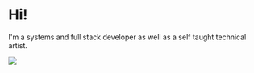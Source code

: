 # Hi!

I'm a systems and full stack developer as well as a self taught technical artist.

![](https://github-readme-stats.vercel.app/api?username=iKlsR&show_icons=true&count_private=true)
